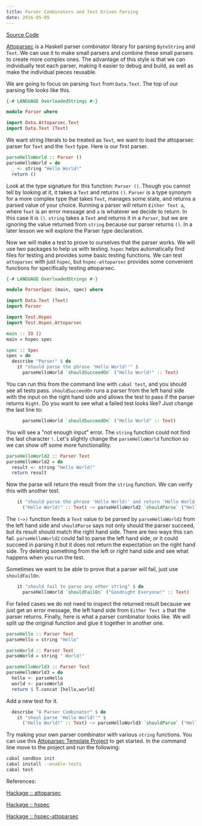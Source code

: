 ```yaml
---
title: Parser Combinators and Test Driven Parsing
date: 2016-05-09
---
```


[Source Code](https://github.com/mchaver/mchaver.com/tree/master/tutorials/projects/haskell/attoparsec/1-attoparsec-template-project)

[Attoparsec](http://hackage.haskell.org/package/attoparsec-0.13.0.2) is a Haskell parser combinator library for parsing `ByteString` and `Text`. We can use it to make small parsers and combine these small parsers to create more complex ones. The advantage of this style is that we can individually test each parser, making it easier to debug and build, as well as make the individual pieces reusable.

We are going to focus on parsing `Text` from `Data.Text`. The top of our parsing file looks like this.

```haskell
{-# LANGUAGE OverloadedStrings #-}

module Parser where

import Data.Attoparsec.Text
import Data.Text (Text)

```

We want string literals to be treated as `Text`, we want to load the attoparsec parser for `Text` and the `Text` type. Here is our first parser.

```haskell
parseHelloWorld :: Parser ()
parseHelloWorld = do
  _ <- string "Hello World!"
  return ()
```

Look at the type signature for this function: `Parser ()`. Though you cannot tell by looking at it, it takes a `Text` and returns `()`. `Parser` is a type synonym for a more complex type that takes `Text`, manages some state, and returns a parsed value of your choice. Running a parser will return `Either Text a`, where `Text` is an error message and `a` is whatever we decide to return. In this case it is `()`. `string` takes a `Text` and returns it in a `Parser`, but we are ignoring the value returned from `string` because our parser returns `()`. In a later lesson we will explore the Parser type declaration.

Now we will make a test to prove to ourselves that the parser works. We will use two packages to help us with testing. `hspec` helps automatically find files for testing and provides some basic testing functions. We can test `attoparsec` with just `hspec`, but `hspec-attoparsec` provides some convenient functions for specifically testing attoparsec.

```haskell
{-# LANGUAGE OverloadedStrings #-}

module ParserSpec (main, spec) where

import Data.Text (Text)
import Parser

import Test.Hspec
import Test.Hspec.Attoparsec

main :: IO ()
main = hspec spec

spec :: Spec
spec = do
  describe "Parser" $ do
    it "should parse the phrase 'Hello World!'" $
      parseHelloWorld `shouldSucceedOn` ("Hello World!" :: Text)
```

You can run this from the command line with `cabal test`, and you should see all tests pass. `shouldSucceedOn` runs a parser from the left hand side with the input on the right hand side and allows the test to pass if the parser returns `Right`. Do you want to see what a failed test looks like? Just change the last line to:

```haskell
      parseHelloWorld `shouldSucceedOn` ("Hello World" :: Text)
```

You will see a "not enough input" error. The `string` function could not find the last character `!`. Let's slightly change the `parseHelloWorld` function so we can show off some more functionallity.

```haskell
parseHelloWorld2 :: Parser Text
parseHelloWorld2 = do
  result <- string "Hello World!"
  return result
```

Now the parse will return the result from the `string` function. We can verify this with another test.

```haskell
    it "should parse the phrase 'Hello World!' and return 'Hello World!'" $
      ("Hello World!" :: Text) ~> parseHelloWorld2 `shouldParse` ("Hello World!" :: Text)
```

The `(~>)` function feeds a `Text` value to be parsed by `parseHelloWorld2` from the left hand side and `shouldParse` says not only should the parser succeed, but its result should match the right hand side. There are two ways this can fail. `parseHelloWorld2` could fail to parse the left hand side, or it could succeed in parsing it but it does not return the expectation on the right hand side. Try deleting something from the left or right hand side and see what happens when you run the test.

Sometimes we want to be able to prove that a parser will fail, just use `shouldFailOn`.

```haskell
    it "should fail to parse any other string" $ do
      parseHelloWorld `shouldFailOn` ("Goodnight Everyone!" :: Text)
```

For failed cases we do not need to inspect the returned result because we just get an error message, the left hand side from `Either Text a` that the parser returns. Finally, here is what a parser combinator looks like. We will split up the original function and glue it together in another one.

```haskell
parseHello :: Parser Text
parseHello = string "Hello"

parseWorld :: Parser Text
parseWorld = string " World!"

parseHelloWorld3 :: Parser Text
parseHelloWorld3 = do
  hello <- parseHello
  world <- parseWorld
  return $ T.concat [hello,world]
```

Add a new test for it.

```haskell
  describe "A Parser Combinator" $ do
    it "shoul parse 'Hello World!'" $
      ("Hello World!" :: Text) ~> parseHelloWorld3 `shouldParse` ("Hello World!" :: Text)
```

Try making your own parser combinator with various `string` functions. You can use this [Attoparsec Template Project](https://github.com/mchaver/mchaver.com/tree/master/tutorials/projects/haskell/attoparsec/1-attoparsec-template-project) to get started. In the command line move to the project and run the following:

```bash
cabal sandbox init
cabal install --enable-tests
cabal test
```

References:

[Hackage :: attoparsec](http://hackage.haskell.org/package/attoparsec-0.13.0.2/docs/Data-Attoparsec-Text.html)

[Hackage :: hspec](http://hackage.haskell.org/package/hspec-2.2.3)

[Hackage :: hspec-attoparsec](http://hackage.haskell.org/package/hspec-attoparsec-0.1.0.2)
